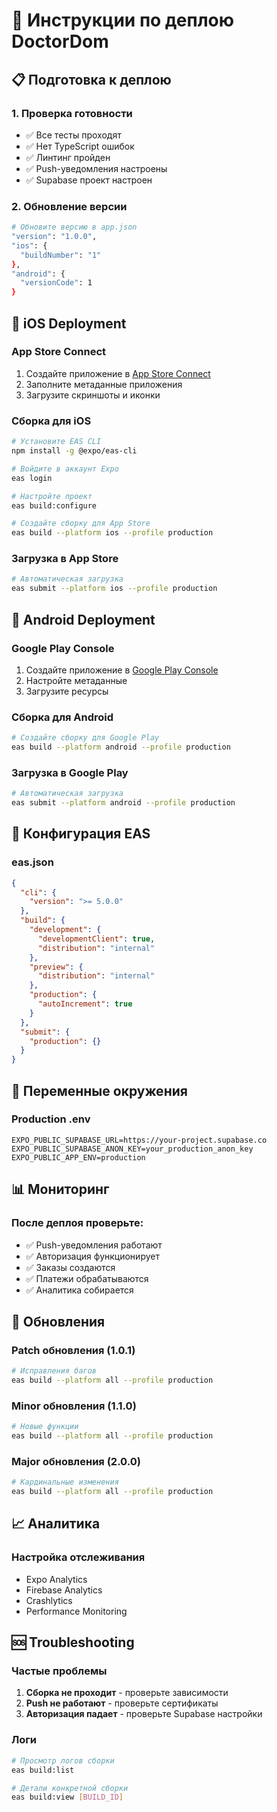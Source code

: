 # 🚀 Инструкции по деплою DoctorDom

## 📋 Подготовка к деплою

### 1. Проверка готовности
- ✅ Все тесты проходят
- ✅ Нет TypeScript ошибок
- ✅ Линтинг пройден
- ✅ Push-уведомления настроены
- ✅ Supabase проект настроен

### 2. Обновление версии
```bash
# Обновите версию в app.json
"version": "1.0.0",
"ios": {
  "buildNumber": "1"
},
"android": {
  "versionCode": 1
}
```

## 📱 iOS Deployment

### App Store Connect
1. Создайте приложение в [App Store Connect](https://appstoreconnect.apple.com)
2. Заполните метаданные приложения
3. Загрузите скриншоты и иконки

### Сборка для iOS
```bash
# Установите EAS CLI
npm install -g @expo/eas-cli

# Войдите в аккаунт Expo
eas login

# Настройте проект
eas build:configure

# Создайте сборку для App Store
eas build --platform ios --profile production
```

### Загрузка в App Store
```bash
# Автоматическая загрузка
eas submit --platform ios --profile production
```

## 🤖 Android Deployment

### Google Play Console
1. Создайте приложение в [Google Play Console](https://play.google.com/console)
2. Настройте метаданные
3. Загрузите ресурсы

### Сборка для Android
```bash
# Создайте сборку для Google Play
eas build --platform android --profile production
```

### Загрузка в Google Play
```bash
# Автоматическая загрузка
eas submit --platform android --profile production
```

## 🔧 Конфигурация EAS

### eas.json
```json
{
  "cli": {
    "version": ">= 5.0.0"
  },
  "build": {
    "development": {
      "developmentClient": true,
      "distribution": "internal"
    },
    "preview": {
      "distribution": "internal"
    },
    "production": {
      "autoIncrement": true
    }
  },
  "submit": {
    "production": {}
  }
}
```

## 🔐 Переменные окружения

### Production .env
```env
EXPO_PUBLIC_SUPABASE_URL=https://your-project.supabase.co
EXPO_PUBLIC_SUPABASE_ANON_KEY=your_production_anon_key
EXPO_PUBLIC_APP_ENV=production
```

## 📊 Мониторинг

### После деплоя проверьте:
- ✅ Push-уведомления работают
- ✅ Авторизация функционирует
- ✅ Заказы создаются
- ✅ Платежи обрабатываются
- ✅ Аналитика собирается

## 🔄 Обновления

### Patch обновления (1.0.1)
```bash
# Исправления багов
eas build --platform all --profile production
```

### Minor обновления (1.1.0)
```bash
# Новые функции
eas build --platform all --profile production
```

### Major обновления (2.0.0)
```bash
# Кардинальные изменения
eas build --platform all --profile production
```

## 📈 Аналитика

### Настройка отслеживания
- Expo Analytics
- Firebase Analytics
- Crashlytics
- Performance Monitoring

## 🆘 Troubleshooting

### Частые проблемы
1. **Сборка не проходит** - проверьте зависимости
2. **Push не работают** - проверьте сертификаты
3. **Авторизация падает** - проверьте Supabase настройки

### Логи
```bash
# Просмотр логов сборки
eas build:list

# Детали конкретной сборки
eas build:view [BUILD_ID]
``` 